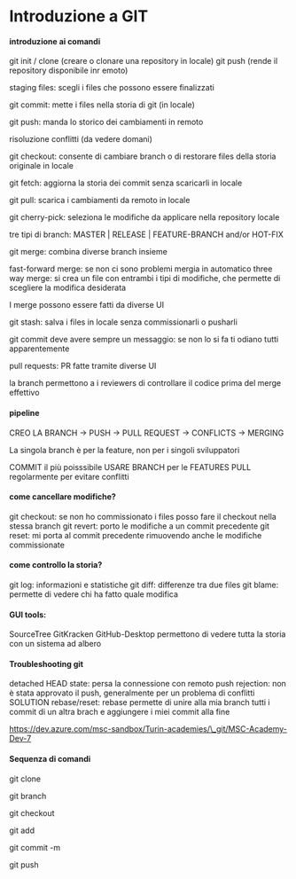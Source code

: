 # Introduzione a GIT



#### introduzione ai comandi

git init / clone (creare o clonare una repository in locale)
git push (rende il repository disponibile inr emoto)

staging files: scegli i files che possono essere finalizzati

git commit: mette i files nella storia di git (in locale)

git push: manda lo storico dei cambiamenti in remoto

risoluzione conflitti (da vedere domani)

git checkout: consente di cambiare branch o di restorare files della storia originale in locale

git fetch: aggiorna la storia dei commit senza scaricarli in locale

git pull: scarica i cambiamenti da remoto in locale

git cherry-pick: seleziona le modifiche da applicare nella repository locale

tre tipi di branch:
MASTER	|	RELEASE	|	FEATURE-BRANCH and/or HOT-FIX

git merge: combina diverse branch insieme

fast-forward merge: se non ci sono problemi mergia in automatico
three way merge: si crea un file con entrambi i tipi di modifiche, che permette di scegliere la modifica desiderata

I merge possono essere fatti da diverse UI



git stash: salva i files in locale senza commissionarli o pusharli

git commit deve avere sempre un messaggio: se non lo si fa ti odiano tutti apparentemente

pull requests: PR fatte tramite diverse UI

la branch permettono a i reviewers di controllare il codice prima del merge effettivo

#### pipeline

CREO LA BRANCH -> PUSH -> PULL REQUEST -> CONFLICTS -> MERGING

La singola branch è per la feature, non per i singoli sviluppatori

COMMIT il più poisssibile
USARE BRANCH per le FEATURES
PULL regolarmente per evitare conflitti

#### come cancellare modifiche?

git checkout: se non ho commissionato i files posso fare il checkout nella stessa branch
git revert: porto le modifiche a un commit precedente
git reset: mi porta al commit precedente rimuovendo anche le modifiche commissionate

#### come controllo la storia?

git log: informazioni e statistiche
git diff: differenze tra due files
git blame: permette di vedere chi ha fatto quale modifica

#### GUI tools:

SourceTree GitKracken GitHub-Desktop
permettono di vedere tutta la storia con un sistema ad albero

#### Troubleshooting git

detached HEAD state: persa la connessione con remoto
push rejection: non è stata approvato il push, generalmente per un problema di conflitti
SOLUTION rebase/reset: rebase permette di unire alla mia branch tutti i commit di un altra brach e aggiungere i miei commit alla fine



https://dev.azure.com/msc-sandbox/Turin-academies/\_git/MSC-Academy-Dev-7



#### Sequenza di comandi 

git clone <url>

git branch <nome della branch>

git checkout <nome della branch>

git add <files da modificare>

git commit -m <messaggio>

git push

